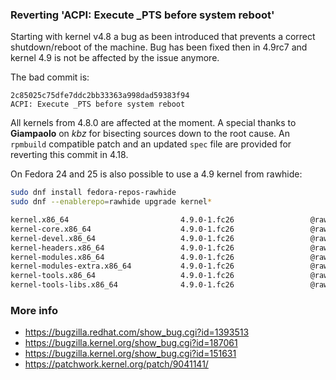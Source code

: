 ### Reverting 'ACPI: Execute _PTS before system reboot'

Starting with kernel v4.8 a bug as been introduced that prevents a correct shutdown/reboot of the machine.
Bug has been fixed then in 4.9rc7 and kernel 4.9 is not be affected by the issue anymore.

The bad commit is:

```
2c85025c75dfe7ddc2bb33363a998dad59383f94
ACPI: Execute _PTS before system reboot
```

All kernels from 4.8.0 are affected at the moment. A special thanks to **Giampaolo** on *kbz* for bisecting sources down to the root cause.
An `rpmbuild` compatible patch and an updated `spec` file are provided for reverting this commit in 4.18.

On Fedora 24 and 25 is also possible to use a 4.9 kernel from rawhide:

```bash
sudo dnf install fedora-repos-rawhide
sudo dnf --enablerepo=rawhide upgrade kernel*

kernel.x86_64                         4.9.0-1.fc26                 @rawhide
kernel-core.x86_64                    4.9.0-1.fc26                 @rawhide
kernel-devel.x86_64                   4.9.0-1.fc26                 @rawhide
kernel-headers.x86_64                 4.9.0-1.fc26                 @rawhide
kernel-modules.x86_64                 4.9.0-1.fc26                 @rawhide
kernel-modules-extra.x86_64           4.9.0-1.fc26                 @rawhide
kernel-tools.x86_64                   4.9.0-1.fc26                 @rawhide
kernel-tools-libs.x86_64              4.9.0-1.fc26                 @rawhide

```
### More info

- https://bugzilla.redhat.com/show_bug.cgi?id=1393513
- https://bugzilla.kernel.org/show_bug.cgi?id=187061
- https://bugzilla.kernel.org/show_bug.cgi?id=151631
- https://patchwork.kernel.org/patch/9041141/
